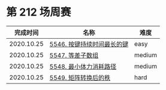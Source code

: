 # 第 212 场周赛

**完成时间**|**名称**|**难度**
------------|--------|------------
2020.10.25|[5546. 按键持续时间最长的键](./5546.%20按键持续时间最长的键)|easy
2020.10.25|[5547. 等差子数组](./5547.%20等差子数组)|medium
2020.10.25|[5548. 最小体力消耗路径](./5548.%20最小体力消耗路径)|medium
2020.10.25|[5549. 矩阵转换后的秩](./5549.%20矩阵转换后的秩)|hard
